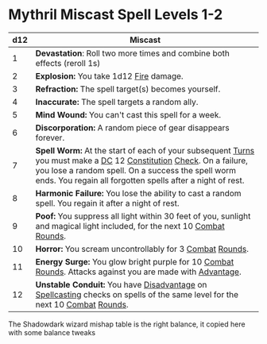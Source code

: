 # Mythril Miscast Spell Levels 1-2

| d12 | Miscast                                                                                                                                                                                                                                                                                                                                                                                                                   |
| --- | ------------------------------------------------------------------------------------------------------------------------------------------------------------------------------------------------------------------------------------------------------------------------------------------------------------------------------------------------------------------------------------------------------------------------- |
| 1   | **Devastation**: Roll two more times and combine both effects (reroll 1s)                                                                                                                                                                                                                                                                                                                                                 |
| 2   | **Explosion:** You take 1d12 [Fire](../../Damage%20Types/Fire.md) damage.                                                                                                                                                                                                                                                                                                                                                 |
| 3   | **Refraction:** The spell target(s) becomes yourself.                                                                                                                                                                                                                                                                                                                                                                     |
| 4   | **Inaccurate:** The spell targets a random ally.                                                                                                                                                                                                                                                                                                                                                                          |
| 5   | **Mind Wound:** You can't cast this spell for a week.                                                                                                                                                                                                                                                                                                                                                                     |
| 6   | **Discorporation:** A random piece of gear disappears forever.                                                                                                                                                                                                                                                                                                                                                            |
| 7   | **Spell Worm:** At the start of each of your subsequent [Turns](../../Game%20Structure/Turn.md) you must make a [DC](../../Game%20Structure/DC.md) 12 [Constitution](../../Player%20Character%20Components/Chosen%20Statistics/Constitution.md) [Check](../../Game%20Structure/Check.md). On a failure, you lose a random spell. On a success the spell worm ends. You regain all forgotten spells after a night of rest. |
| 8   | **Harmonic Failure:** You lose the ability to cast a random spell. You regain it after a night of rest.                                                                                                                                                                                                                                                                                                                   |
| 9   | **Poof:** You suppress all light within 30 feet of you, sunlight and magical light included, for the next 10 [Combat](../../Game%20Structure/Combat.md) [Rounds](../../Game%20Structure/Round.md).                                                                                                                                                                                                                        |
| 10  | **Horror:** You scream uncontrollably for 3 [Combat](../../Game%20Structure/Combat.md) [Rounds](../../Game%20Structure/Round.md).                                                                                                                                                                                                                                                                                         |
| 11  | **Energy Surge:** You glow bright purple for 10 [Combat](../../Game%20Structure/Combat.md) [Rounds](../../Game%20Structure/Round.md). Attacks against you are made with [Advantage](../../Dice%20Rolls/Advantage.md).                                                                                                                                                                                                     |
| 12  | **Unstable Conduit:** You have [Disadvantage](../../Dice%20Rolls/Disadvantage.md) on [Spellcasting](../Spellcasting.md) checks on spells of the same level for the next 10 [Combat](../../Game%20Structure/Combat.md) [Rounds](../../Game%20Structure/Round.md).                                                                                                                                                      |
The Shadowdark wizard mishap table is the right balance, it copied here with some balance tweaks